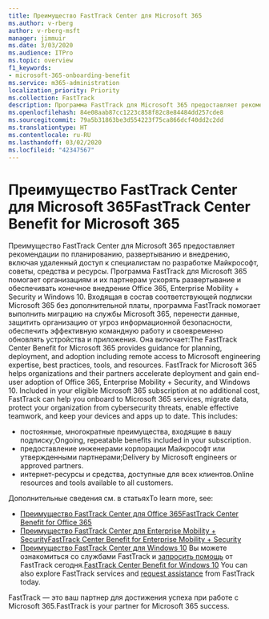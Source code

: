 ```yaml
---
title: Преимущество FastTrack Center для Microsoft 365
ms.author: v-rberg
author: v-rberg-msft
manager: jimmuir
ms.date: 3/03/2020
ms.audience: ITPro
ms.topic: overview
f1_keywords:
- microsoft-365-onboarding-benefit
ms.service: m365-administration
localization_priority: Priority
ms.collection: FastTrack
description: Программа FastTrack для Microsoft 365 предоставляет рекомендации по планированию, развертыванию и внедрению, включая удаленный доступ к специалистам по разработке Майкрософт, советы, средства и ресурсы. Программа FastTrack для Microsoft 365 помогает организациям и их партнерам ускорять развертывание и обеспечивать конечное внедрение Office 365, Windows 10 и Enterprise Mobility + Security.
ms.openlocfilehash: 84e08aab87cc1223c858f82c8e84484dd257cde8
ms.sourcegitcommit: 79a5b31863be3d554223f75ca866dcf40dd2c2dd
ms.translationtype: HT
ms.contentlocale: ru-RU
ms.lasthandoff: 03/02/2020
ms.locfileid: "42347567"
---
```

# <a name="fasttrack-center-benefit-for-microsoft-365"></a><span data-ttu-id="bc16b-104">Преимущество FastTrack Center для Microsoft 365</span><span class="sxs-lookup"><span data-stu-id="bc16b-104">FastTrack Center Benefit for Microsoft 365</span></span>

<span data-ttu-id="bc16b-p102">Преимущество FastTrack Center для Microsoft 365 предоставляет рекомендации по планированию, развертыванию и внедрению, включая удаленный доступ к специалистам по разработке Майкрософт, советы, средства и ресурсы. Программа FastTrack для Microsoft 365 помогает организациям и их партнерам ускорять развертывание и обеспечивать конечное внедрение Office 365, Enterprise Mobility + Security и Windows 10. Входящая в состав соответствующей подписки Microsoft 365 без дополнительной платы, программа FastTrack помогает выполнить миграцию на службы Microsoft 365, перенести данные, защитить организацию от угроз информационной безопасности, обеспечить эффективную командную работу и своевременно обновлять устройства и приложения. Она включает:</span><span class="sxs-lookup"><span data-stu-id="bc16b-p102">The FastTrack Center Benefit for Microsoft 365 provides guidance for planning, deployment, and adoption including remote access to Microsoft engineering expertise, best practices, tools, and resources. FastTrack for Microsoft 365 helps organizations and their partners accelerate deployment and gain end-user adoption of Office 365, Enterprise Mobility + Security, and Windows 10. Included in your eligible Microsoft 365 subscription at no additional cost, FastTrack can help you onboard to Microsoft 365 services, migrate data, protect your organization from cybersecurity threats, enable effective teamwork, and keep your devices and apps up to date. This includes:</span></span>

- <span data-ttu-id="bc16b-109">постоянные, многократные преимущества, входящие в вашу подписку;</span><span class="sxs-lookup"><span data-stu-id="bc16b-109">Ongoing, repeatable benefits included in your subscription.</span></span>
- <span data-ttu-id="bc16b-110">предоставление инженерами корпорации Майкрософт или утвержденными партнерами;</span><span class="sxs-lookup"><span data-stu-id="bc16b-110">Delivery by Microsoft engineers or approved partners.</span></span>
- <span data-ttu-id="bc16b-111">интернет-ресурсы и средства, доступные для всех клиентов.</span><span class="sxs-lookup"><span data-stu-id="bc16b-111">Online resources and tools available to all customers.</span></span>
  
<span data-ttu-id="bc16b-112">Дополнительные сведения см. в статьях</span><span class="sxs-lookup"><span data-stu-id="bc16b-112">To learn more, see:</span></span>

- [<span data-ttu-id="bc16b-113">Преимущество FastTrack Center для Office 365</span><span class="sxs-lookup"><span data-stu-id="bc16b-113">FastTrack Center Benefit for Office 365</span></span>](O365-fasttrack-benefit-for-office-365.md) 
- [<span data-ttu-id="bc16b-114">Преимущество FastTrack Center для Enterprise Mobility + Security</span><span class="sxs-lookup"><span data-stu-id="bc16b-114">FastTrack Center Benefit for Enterprise Mobility + Security</span></span>](EMS-fasttrack-benefit-for-EMS.md)
- <span data-ttu-id="bc16b-115">[Преимущество FastTrack Center для Windows 10](Win-10-fasttrack-benefit-for-Windows-10.md) Вы можете ознакомиться со службами FastTrack и [запросить помощь](https://go.microsoft.com/fwlink/p/?LinkId=2003903) от FastTrack сегодня.</span><span class="sxs-lookup"><span data-stu-id="bc16b-115">[FastTrack Center Benefit for Windows 10](Win-10-fasttrack-benefit-for-Windows-10.md) You can also explore FastTrack services and [request assistance](https://go.microsoft.com/fwlink/p/?LinkId=2003903) from FastTrack today.</span></span>

<span data-ttu-id="bc16b-116">FastTrack — это ваш партнер для достижения успеха при работе с Microsoft 365.</span><span class="sxs-lookup"><span data-stu-id="bc16b-116">FastTrack is your partner for Microsoft 365 success.</span></span>
  
  

 